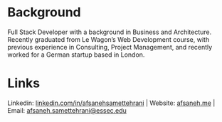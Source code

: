 # Background 

Full Stack Developer with a background in Business and Architecture. Recently graduated from Le Wagon’s Web Development course, with previous experience in Consulting, Project Management, and recently worked for a German startup based in London. 


# Links 

Linkedin: <a href="https://linkedin.com/in/afsanehsamettehrani">linkedin.com/in/afsanehsamettehrani</a> | 
Website: <a href="https://afsaneh.me">afsaneh.me</a> | 
Email: afsaneh.samettehrani@essec.edu
